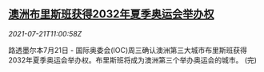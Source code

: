<!--1626867064000-->
[澳洲布里斯班获得2032年夏季奥运会举办权](https://cn.reuters.com/article/2032-summer-olympics-0721-wedn-idCNKBS2ER129)
------

<div><i>2021-07-21T11:00:58Z</i></div><p>路透墨尔本7月21日 - 国际奥委会(IOC)周三确认澳洲第三大城市布里斯班获得2032年夏季奥运会举办权。布里斯班将成为澳洲第三个举办奥运会的城市。 (完)</p>
